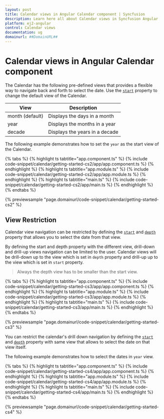 ```yaml
---
layout: post
title: Calendar views in Angular Calendar component | Syncfusion
description: Learn here all about Calendar views in Syncfusion Angular Calendar component of Syncfusion Essential JS 2 and more.
platform: ej2-angular
control: Calendar views 
documentation: ug
domainurl: ##DomainURL##
---
```


# Calendar views in Angular Calendar component

The Calendar has the following pre-defined views that provides a flexible way to navigate back and forth to select the date.
Use the [`start`](https://ej2.syncfusion.com/angular/documentation/api/calendar#start) property to change the default view of the Calendar.

| **View** | **Description** |
| --- | --- |
| month (default) | Displays the days in a month |
| year | Displays the months in a year |
| decade | Displays the years in a decade |

The following example demonstrates how to set the `year` as the start view of the Calendar.

{% tabs %}
{% highlight ts tabtitle="app.component.ts" %}
{% include code-snippet/calendar/getting-started-cs2/app/app.component.ts %}
{% endhighlight %}
{% highlight ts tabtitle="app.module.ts" %}
{% include code-snippet/calendar/getting-started-cs2/app/app.module.ts %}
{% endhighlight %}
{% highlight ts tabtitle="main.ts" %}
{% include code-snippet/calendar/getting-started-cs2/app/main.ts %}
{% endhighlight %}
{% endtabs %}
  
{% previewsample "page.domainurl/code-snippet/calendar/getting-started-cs2" %}

## View Restriction

Calendar view navigation can be restricted by defining the  [`start`](https://ej2.syncfusion.com/angular/documentation/api/calendar#start) and [`depth`](https://ej2.syncfusion.com/angular/documentation/api/calendar#depth) property that allows you to select the date from that view.

By defining the start and depth property with the different view, drill-down and drill-up views navigation can be limited to the user. Calendar views will be drill-down up to the view which is set in `depth` property and drill-up up to the view which is set in `start` property.

> Always the depth view has to be smaller than the start view.

{% tabs %}
{% highlight ts tabtitle="app.component.ts" %}
{% include code-snippet/calendar/getting-started-cs3/app/app.component.ts %}
{% endhighlight %}
{% highlight ts tabtitle="app.module.ts" %}
{% include code-snippet/calendar/getting-started-cs3/app/app.module.ts %}
{% endhighlight %}
{% highlight ts tabtitle="main.ts" %}
{% include code-snippet/calendar/getting-started-cs3/app/main.ts %}
{% endhighlight %}
{% endtabs %}
  
{% previewsample "page.domainurl/code-snippet/calendar/getting-started-cs3" %}

You can restrict the calendar's drill down navigation by defining the [`start`](https://ej2.syncfusion.com/angular/documentation/api/calendar#start) and [`depth`](https://ej2.syncfusion.com/angular/documentation/api/calendar#depth) property with same view that allows to select the date on that view itself.

The following example demonstrates how to select the dates in `year` view.

{% tabs %}
{% highlight ts tabtitle="app.component.ts" %}
{% include code-snippet/calendar/getting-started-cs4/app/app.component.ts %}
{% endhighlight %}
{% highlight ts tabtitle="app.module.ts" %}
{% include code-snippet/calendar/getting-started-cs4/app/app.module.ts %}
{% endhighlight %}
{% highlight ts tabtitle="main.ts" %}
{% include code-snippet/calendar/getting-started-cs4/app/main.ts %}
{% endhighlight %}
{% endtabs %}
  
{% previewsample "page.domainurl/code-snippet/calendar/getting-started-cs4" %}
